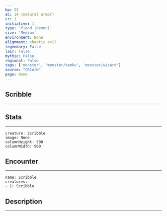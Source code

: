 ```yaml
---
hp: 22
ac: 14 (natural armor)
cr: 1
initiative: 1
type: 'fiend (demon)'    
size: 'Medium'
environment: None
alignment: chaotic evil
legendary: False
lair: False
mythic: False
regional: False
tags: ['monster', 'monster/kenku', 'monster/wizard']
source: "CRCotN"
page: None
---
```


## Scribble
---



## Stats
---

```statblock
creature: Scribble
image: None
columnHeight: 500
columnWidth: 500
```

## Encounter
---

```encounter-table
name: Scribble
creatures:
- 1: Scribble
```

## Description
---




